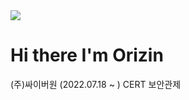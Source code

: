 <img src="https://img.shields.io/github/followers/Orizin">

# Hi there I'm Orizin


(주)싸이버원 (2022.07.18 ~ )
CERT
보안관제



